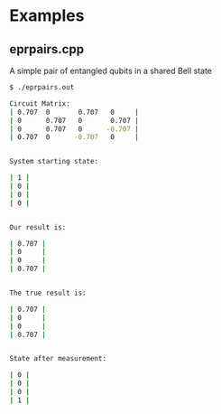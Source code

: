 # Examples

## eprpairs.cpp

A simple pair of entangled qubits in a shared Bell state

```sh
$ ./eprpairs.out

Circuit Matrix:
| 0.707  0       0.707   0     |
| 0      0.707   0       0.707 |
| 0      0.707   0      -0.707 |
| 0.707  0      -0.707   0     |


System starting state:

| 1 |
| 0 |
| 0 |
| 0 |


Our result is:

| 0.707 |
| 0     |
| 0     |
| 0.707 |


The true result is:

| 0.707 |
| 0     |
| 0     |
| 0.707 |


State after measurement:

| 0 |
| 0 |
| 0 |
| 1 |
```

